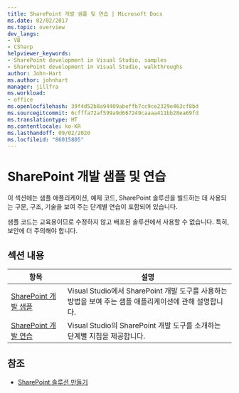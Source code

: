 ```yaml
---
title: SharePoint 개발 샘플 및 연습 | Microsoft Docs
ms.date: 02/02/2017
ms.topic: overview
dev_langs:
- VB
- CSharp
helpviewer_keywords:
- SharePoint development in Visual Studio, samples
- SharePoint development in Visual Studio, walkthroughs
author: John-Hart
ms.author: johnhart
manager: jillfra
ms.workload:
- office
ms.openlocfilehash: 39f4d52b8a94409abeffb7cc9ce2329e463cf8bd
ms.sourcegitcommit: 6cfffa72af599a9d667249caaaa411bb28ea69fd
ms.translationtype: HT
ms.contentlocale: ko-KR
ms.lasthandoff: 09/02/2020
ms.locfileid: "86015805"
---
```

# <a name="sharepoint-development-samples-and-walkthroughs"></a>SharePoint 개발 샘플 및 연습
  이 섹션에는 샘플 애플리케이션, 예제 코드, SharePoint 솔루션을 빌드하는 데 사용되는 구문, 구조, 기술을 보여 주는 단계별 연습이 포함되어 있습니다.

 샘플 코드는 교육용이므로 수정하지 않고 배포된 솔루션에서 사용할 수 없습니다. 특히, 보안에 더 주의해야 합니다.

## <a name="in-this-section"></a>섹션 내용

|항목|설명|
|-----------|-----------------|
|[SharePoint 개발 샘플](../sharepoint/sharepoint-development-samples.md)|Visual Studio에서 SharePoint 개발 도구를 사용하는 방법을 보여 주는 샘플 애플리케이션에 관해 설명합니다.|
|[SharePoint 개발 연습](../sharepoint/sharepoint-development-walkthroughs.md)|Visual Studio의 SharePoint 개발 도구를 소개하는 단계별 지침을 제공합니다.|

## <a name="see-also"></a>참조
- [SharePoint 솔루션 만들기](../sharepoint/create-sharepoint-solutions.md)
